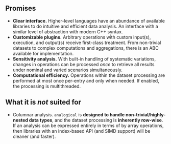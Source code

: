 ## Promises

- **Clear interface.** Higher-level languages have an abundance of available libraries to do intuitive and efficient data analysis. An interface with a similar level of abstraction with modern C++ syntax.
- **Customizable plugins.** Arbitrary operations with custom input(s), execution, and output(s) receive first-class treatment. From non-trivial datasets to complex computations and aggregations, there is an ABC available for implementation.
- **Sensitivity analysis.** With built-in handling of systematic variations, changes in operations can be processed *once* to retrieve all results under nominal and varied scenarios simultaneously.
- **Computational efficiency.** Operations within the dataset processing are performed at most once per-entry and only when needed. If enabled, the processing is multithreaded.

## What it is *not* suited for

- Columnar analysis. `analogical` is **designed to handle non-trivial/highly-nested data types**, and the dataset processing is **inherently row-wise**. If an analysis can be expressed entirely in terms of by array operations, then libraries with an index-based API (and SIMD support) will be cleaner (and faster).